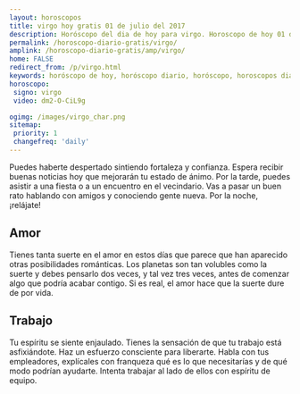 ```yaml
---
layout: horoscopos
title: virgo hoy gratis 01 de julio del 2017 
description: Horóscopo del dia de hoy para virgo. Horoscopo de hoy 01 de julio del 2017. Las predicciones de amor, trabajo, vida personal gratis.
permalink: /horoscopo-diario-gratis/virgo/
amplink: /horoscopo-diario-gratis/amp/virgo/
home: FALSE
redirect_from: /p/virgo.html
keywords: horóscopo de hoy, horóscopo diario, horóscopo, horoscopos diarios gratis del dia de hoy, horóscopo diario gratis,horóscopo 2017, horóscopo esperanza gracia, horoscopo virgo hoy, horoscop, horóscopos gratis, horoscopo virgo, horoscopo virgo 2017, Tarot, Astrologia, Zodíaco, virgo, horoscopo gratis
horoscopo:
 signo: virgo
 video: dm2-O-CiL9g

ogimg: /images/virgo_char.png
sitemap:
 priority: 1
 changefreq: 'daily'
---
```



Puedes haberte despertado sintiendo fortaleza y confianza. Espera recibir buenas noticias hoy que mejorarán tu estado de ánimo. Por la tarde, puedes asistir a una fiesta o a un encuentro en el vecindario. Vas a pasar un buen rato hablando con amigos y conociendo gente nueva. Por la noche, ¡relájate!

## Amor

Tienes tanta suerte en el amor en estos días que parece que han aparecido otras posibilidades románticas. Los planetas son tan volubles como la suerte y debes pensarlo dos veces, y tal vez tres veces, antes de comenzar algo que podría acabar contigo. Si es real, el amor hace que la suerte dure de por vida.

## Trabajo

Tu espíritu se siente enjaulado. Tienes la sensación de que tu trabajo está asfixiándote. Haz un esfuerzo consciente para liberarte. Habla con tus empleadores, explícales con franqueza qué es lo que necesitarías y de qué modo podrían ayudarte. Intenta trabajar al lado de ellos con espíritu de equipo.